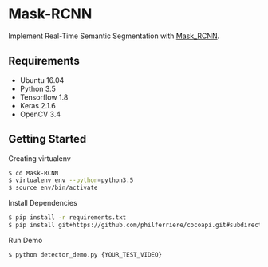 # Mask-RCNN
Implement Real-Time Semantic Segmentation with [Mask_RCNN](https://github.com/matterport/Mask_RCNN).


## Requirements
- Ubuntu 16.04
- Python 3.5
- Tensorflow 1.8
- Keras 2.1.6
- OpenCV 3.4


## Getting Started
Creating virtualenv
```bash
$ cd Mask-RCNN
$ virtualenv env --python=python3.5
$ source env/bin/activate
```

Install Dependencies
```bash
$ pip install -r requirements.txt
$ pip install git+https://github.com/philferriere/cocoapi.git#subdirectory=PythonAPI
```

Run Demo
```bash
$ python detector_demo.py {YOUR_TEST_VIDEO}
````



